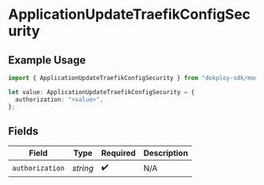 # ApplicationUpdateTraefikConfigSecurity

## Example Usage

```typescript
import { ApplicationUpdateTraefikConfigSecurity } from "dokploy-sdk/models/operations";

let value: ApplicationUpdateTraefikConfigSecurity = {
  authorization: "<value>",
};
```

## Fields

| Field              | Type               | Required           | Description        |
| ------------------ | ------------------ | ------------------ | ------------------ |
| `authorization`    | *string*           | :heavy_check_mark: | N/A                |